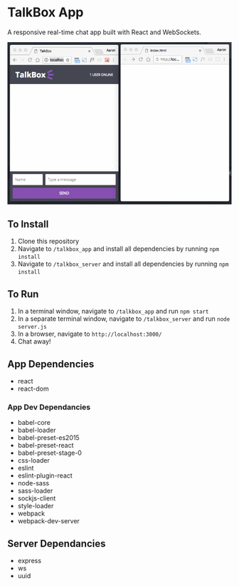 # TalkBox App

A responsive real-time chat app built with React and WebSockets.

!["TalkBox app interface"](https://raw.githubusercontent.com/aaronfordnet/chatty-app/master/docs/TalkBoxUsage.gif)

## To Install

1. Clone this repository
2. Navigate to ``/talkbox_app`` and install all dependencies by running ``npm install``
3. Navigate to ``/talkbox_server`` and install all dependencies by running ``npm install``

## To Run

1. In a terminal window, navigate to ``/talkbox_app`` and run ``npm start``
2. In a separate terminal window, navigate to ``/talkbox_server`` and run ``node server.js``
3. In a browser, navigate to ``http://localhost:3000/``
4. Chat away!

## App Dependencies
- react
- react-dom

### App Dev Dependancies
- babel-core
- babel-loader
- babel-preset-es2015
- babel-preset-react
- babel-preset-stage-0
- css-loader
- eslint
- eslint-plugin-react
- node-sass
- sass-loader
- sockjs-client
- style-loader
- webpack
- webpack-dev-server

## Server Dependancies
- express
- ws
- uuid
